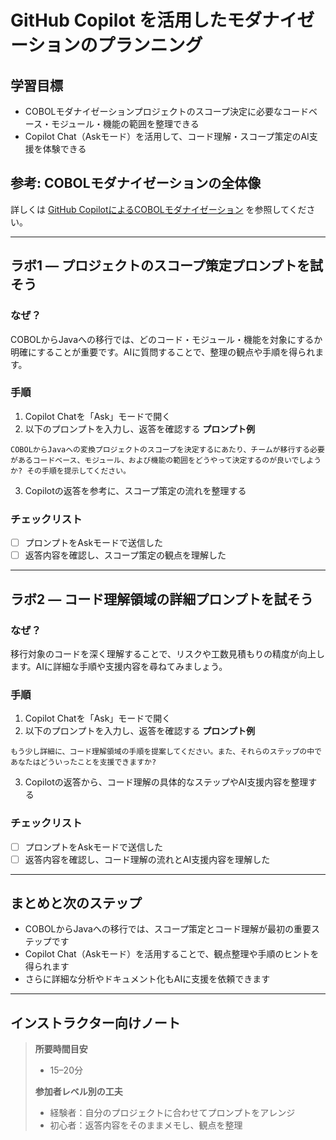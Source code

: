 # GitHub Copilot を活用したモダナイゼーションのプランニング

## 学習目標
- COBOLモダナイゼーションプロジェクトのスコープ決定に必要なコードベース・モジュール・機能の範囲を整理できる
- Copilot Chat（Askモード）を活用して、コード理解・スコープ策定のAI支援を体験できる

## 参考: COBOLモダナイゼーションの全体像
詳しくは [GitHub CopilotによるCOBOLモダナイゼーション](https://resources.github.com/ja/software-development/modernizing-cobol-with-github-copilot/) を参照してください。

---

## ラボ1 — プロジェクトのスコープ策定プロンプトを試そう

### なぜ？
COBOLからJavaへの移行では、どのコード・モジュール・機能を対象にするか明確にすることが重要です。AIに質問することで、整理の観点や手順を得られます。

### 手順
1. Copilot Chatを「Ask」モードで開く
2. 以下のプロンプトを入力し、返答を確認する
**プロンプト例**
```
COBOLからJavaへの変換プロジェクトのスコープを決定するにあたり、チームが移行する必要があるコードベース、モジュール、および機能の範囲をどうやって決定するのが良いでしようか? その手順を提示してください。
```

3. Copilotの返答を参考に、スコープ策定の流れを整理する

### チェックリスト
- [ ] プロンプトをAskモードで送信した
- [ ] 返答内容を確認し、スコープ策定の観点を理解した

---

## ラボ2 — コード理解領域の詳細プロンプトを試そう

### なぜ？
移行対象のコードを深く理解することで、リスクや工数見積もりの精度が向上します。AIに詳細な手順や支援内容を尋ねてみましょう。

### 手順
1. Copilot Chatを「Ask」モードで開く
2. 以下のプロンプトを入力し、返答を確認する
**プロンプト例**
```
もう少し詳細に、コード理解領域の手順を提案してください。また、それらのステップの中であなたはどういったことを支援できますか?
```

3. Copilotの返答から、コード理解の具体的なステップやAI支援内容を整理する

### チェックリスト
- [ ] プロンプトをAskモードで送信した
- [ ] 返答内容を確認し、コード理解の流れとAI支援内容を理解した

---

## まとめと次のステップ
- COBOLからJavaへの移行では、スコープ策定とコード理解が最初の重要ステップです
- Copilot Chat（Askモード）を活用することで、観点整理や手順のヒントを得られます
- さらに詳細な分析やドキュメント化もAIに支援を依頼できます

---

## インストラクター向けノート
> **所要時間目安**
> - 15–20分
> 
> **参加者レベル別の工夫**
> - 経験者：自分のプロジェクトに合わせてプロンプトをアレンジ
> - 初心者：返答内容をそのままメモし、観点を整理
